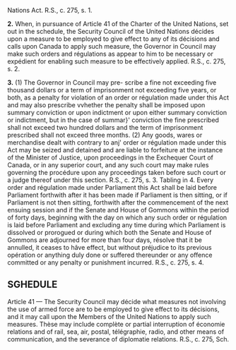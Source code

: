 Nations Act. R.S., c. 275, s. 1.

**2.** When, in pursuance of Article 41 of the
Charter of the United Nations, set out in the
schedule, the Security Council of the United
Nations décides upon a measure to be
employed to give effect to any of its décisions
and calls upon Canada to apply such measure,
the Governor in Council may make such
orders and régulations as appear to him to be
necessary or expédient for enabling such
measure to be effectively applied. R.S., c. 275,
s. 2.

**3.** (1) The Governor in Council may pre-
scribe a fine not exceeding five thousand
dollars or a term of imprisonment not
exceeding five years, or both, as a penalty for
violation of an order or régulation made
under this Act and may also prescribe vvhether
the penalty shall be imposed upon summary
conviction or upon indictment or upon either
summary conviction or indictment, but in the
case of summar}' conviction the fine prescribed
shall not exceed two hundred dollars and the
term of imprisonment prescribed shall not
exceed three months.
(2) Any goods, wares or merchandise dealt
with contrary to anj' order or régulation made
under this Act may be seized and detained
and are liable to forfeiture at the instance of
the Minister of Justice, upon proceedings in
the Exchequer Court of Canada, or in any
superior court, and any such court may make
rules governing the procédure upon any
proceedings taken before such court or a judge
thereof under this section. R.S., c. 275, s. 3.
Tabling in 4. Every order and régulation made under
Parliament
this Act shall be laid before Parliament
forthwith after it has been made if Parliament
is then sitting, or if Parliament is not then
sitting, forthwith after the commencement of
the next ensuing session and if the Senate
and House of Gommons within the period of
forty days, beginning with the day on which
any such order or régulation is laid before
Parliament and excluding any time during
which Parliament is dissolved or prorogued
or during which both the Senate and House
of Gommons are adjourned for more than
four days, résolve that it be annulled, it ceases
to hâve effect, but without préjudice to its
previous opération or anything duly done or
suffered thereunder or any offence committed
or any penalty or punishment incurred. R.S.,
c. 275, s. 4.

## SGHEDULE
Article 41 — The Security Council may décide what measures
not involving the use of armed force are to be employed to
give effect to its décisions, and it may call upon the Members
of the United Nations to apply such measures. Thèse may
include complète or partial interruption of économie relations
and of rail, sea, air, postal, télégraphie, radio, and other means
of communication, and the severance of diplomatie relations.
R.S., c. 275, Sch.
